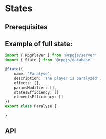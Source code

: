 # States

## Prerequisites

<Partial page="prerequisites-data" />

## Example of full state:

```ts
import { RpgPlayer } from '@rpgjs/server'
import { State } from '@rpgjs/database'

@State({  
    name: 'Paralyse',
    description: 'The player is paralyzed',
    effects: [],
    paramsModifier: [],
    statesEfficiency: []
    elementsEfficiency: []
})
export class Paralyse {
    
}
```

## API

<ApiContent page="State" />